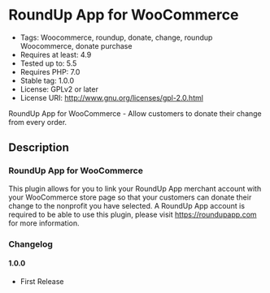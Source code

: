 # RoundUp App for WooCommerce
- Tags: Woocommerce, roundup, donate, change, roundup Woocommerce, donate purchase
- Requires at least: 4.9
- Tested up to: 5.5
- Requires PHP: 7.0
- Stable tag: 1.0.0
- License: GPLv2 or later
- License URI: http://www.gnu.org/licenses/gpl-2.0.html


RoundUp App for WooCommerce - Allow customers to donate their change from every order.

## Description

### RoundUp App for WooCommerce
This plugin allows for you to link your RoundUp App merchant account with your WooCommerce store page so that your customers can donate their change to the nonprofit you have selected. A RoundUp App account is required to be able to use this plugin, please visit https://roundupapp.com for more information.

### Changelog

#### 1.0.0
* First Release